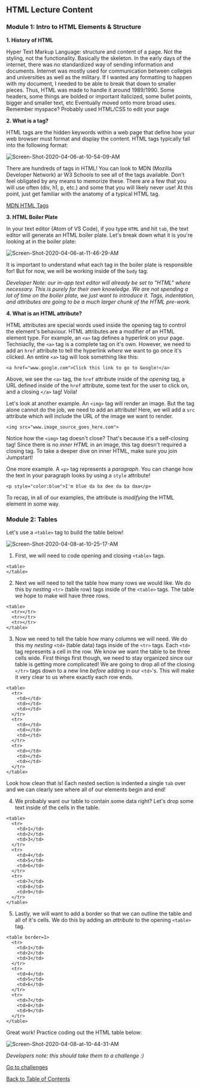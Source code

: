 ## HTML Lecture Content

### Module 1: Intro to HTML Elements & Structure ###
**1. History of HTML**

Hyper Text Markup Language: structure and content of a page. Not the styling, not the functionality. Basically the skeleton.
In the early days of the internet, there was no standardized way of sending information and documents. Internet was mostly used for communication between colleges and universities as well as the military. If I wanted any formatting to happen with my document, I needed to be able to break that down to smaller pieces. Thus, HTML was made to handle it around 1989/1990.
Some headers, some things are bolded or important italicized, some bullet points, bigger and smaller text, etc
Eventually moved onto more broad uses. Remember myspace? Probably used HTML/CSS to edit your page

**2. What is a tag?**

HTML tags are the hidden keywords within a web page that define how your web browser must format and display the content. HTML tags typically fall into the following format: 

<img src="https://i.ibb.co/68xfFyB/Screen-Shot-2020-04-06-at-10-54-09-AM.png" alt="Screen-Shot-2020-04-06-at-10-54-09-AM" border="0">

There are hundreds of tags in HTML! You can look to MDN (Mozilla Developer Network) ar W3 Schools to see all of the tags available. Don't feel obligated by any means to memorize these. There are a few that you will use often (div, h1, p, etc.) and some that you will likely never use! At this point, just get familiar with the anatomy of a typical HTML tag.

<a href= "https://developer.mozilla.org/en-US/docs/Web/HTML/Element" target="_blank"> MDN HTML Tags </a>

**3. HTML Boiler Plate**

In your text editor (Atom of VS Code), if you type `HTML` and hit `tab`, the text editor will generate an HTML boiler plate. Let's break down what it is you're looking at in the boiler plate: 

<img src="https://i.ibb.co/HgYhW3h/Screen-Shot-2020-04-06-at-11-46-29-AM.png" alt="Screen-Shot-2020-04-06-at-11-46-29-AM" border="0">

It is important to understand what each tag in the boiler plate is responsible for! But for now, we will be working inside of the `body` tag.

*Developer Note: our in-app text editor will already be set to "HTML" where necessary. This is purely for their own knowledge. We are not spending a lot of time on the boiler plate, we just want to introduce it. Tags, indentation, and attributes are going to be a much larger chunk of the HTML pre-work.*

**4. What is an HTML attribute?**

HTML attributes are special words used inside the opening tag to control the element's behaviour. HTML attributes are a modifier of an HTML element type. For example, an `<a>` tag defines a hyperlink on your page. Techniaclly, the `<a>` tag is a complete tag on it's own. However, we need to add an `href` attribute to tell the hyperlink _where_ we want to go once it's clicked. An entire `<a>` tag will look something like this:

```
<a href="www.google.com">Click this link to go to Google!</a>
```

Above, we see the `<a>` tag, the `href` attribute inside of the _opening_ tag, a URL defined inside of the `href` attribute, some text for the user to click on, and a closing `</a>` tag! Voila!

Let's look at another example. An `<img>` tag will render an image. But the tag alone cannot do the job, we need to add an attribute! Here, we will add a `src` attribute which will include the URL of the image we want to render. 

```
<img src="www.image_source_goes_here.com">
```

Notice how the `<img>` tag doesn't close? That's because it's a self-closing tag! Since there is no _inner HTML_ in an image, this tag doesn't required a closing tag. To take a deeper dive on inner HTML, make sure you join Jumpstart!

One more example. A `<p>` tag represents a _paragraph_. You can change how the text in your paragraph looks by using a `style` attribute!

```
<p style="color:blue">I'm blue da ba dee da ba daa</p>
```

To recap, in all of our examples, the attribute is _modifying_ the HTML element in some way.

### Module 2: Tables ###
Let's use a `<table>` tag to build the table below!

<img src="https://i.ibb.co/946kd1H/Screen-Shot-2020-04-08-at-10-25-17-AM.png" alt="Screen-Shot-2020-04-08-at-10-25-17-AM" border="0">

1. First, we will need to code opening and closing `<table>` tags.

```
<table>
</table>
```

2. Next we will need to tell the table how many rows we would like. We do this by _nesting_ `<tr>` (table row) tags inside of the `<table>` tags. The table we hope to make will have three rows.

```
<table>
  <tr></tr>
  <tr></tr> 
  <tr></tr>
</table>
```

3. Now we need to tell the table how many columns we will need. We do this my _nesting_ `<td>` (table data) tags inside of the `<tr>` tags. Each `<td>` tag represents a cell in the row. We know we want the table to be three cells wide. First things first though, we need to stay organized since our table is getting more complicated! We are going to drop all of the closing `</tr>` tags down to a new line _before_ adding in our `<td>`'s. This will make it very clear to us where exactly each row ends. 

```
<table>
  <tr>
    <td></td>
    <td></td>
    <td></td>
  </tr>
  <tr>
    <td></td>
    <td></td>
    <td></td>
  </tr> 
  <tr>
    <td></td>
    <td></td>
    <td></td>
  </tr>
</table>
```

Look how clean that is! Each nested section is indented a single `tab` over and we can clearly see where all of our elements begin and end!

4. We probably want our table to contain some data right? Let's drop some text inside of the cells in the table. 

```
<table>
  <tr>
    <td>1</td>
    <td>2</td>
    <td>3</td>
  </tr>
  <tr>
    <td>4</td>
    <td>5</td>
    <td>6</td>
  </tr> 
  <tr>
    <td>7</td>
    <td>8</td>
    <td>9</td>
  </tr>
</table>
```

5. Lastly, we will want to add a border so that we can outline the table and all of it's cells. We do this by adding an _attribute_ to the opening `<table>` tag.

```
<table border=1>
  <tr>
    <td>1</td>
    <td>2</td>
    <td>3</td>
  </tr>
  <tr>
    <td>4</td>
    <td>5</td>
    <td>6</td>
  </tr> 
  <tr>
    <td>7</td>
    <td>8</td>
    <td>9</td>
  </tr>
</table>
```

Great work! Practice coding out the HTML table below:

<img src="https://i.ibb.co/tm0kdJd/Screen-Shot-2020-04-08-at-10-44-31-AM.png" alt="Screen-Shot-2020-04-08-at-10-44-31-AM" border="0">

_Developers note: this should take them to a challenge :)_

<a href="https://github.com/rachaelstanislaw/learn-pre-work/blob/master/HTML/html_challenges.md">Go to challenges</a>

<a href="https://github.com/rachaelstanislaw/learn-pre-work">Back to Table of Contents</a>
